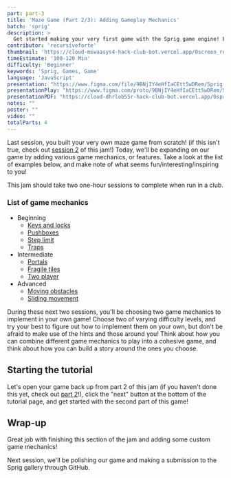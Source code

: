 ```yaml
---
part: part-3
title: 'Maze Game (Part 2/3): Adding Gameplay Mechanics'
batch: 'sprig'
description: >
  Get started making your very first game with the Sprig game engine! Even if you're a beginner, you'll walk out of this jam with your very own game in the Gallery.
contributor: 'recursiveforte'
thumbnail: 'https://cloud-mswaasys4-hack-club-bot.vercel.app/0screen_recording_2023-07-13_at_11.12.28.gif'
timeEstimate: '100-120 Min'
difficulty: 'Beginner'
keywords: 'Sprig, Games, Game'
language: 'JavaScript'
presentation: "https://www.figma.com/file/9BNjIY4eHfIaCEtt5wDRem/Sprig-%232?type=design&node-id=236%3A1250&mode=design&t=fM4vMhLXBrrgOLgn-1" 
presentationPlay: "https://www.figma.com/proto/9BNjIY4eHfIaCEtt5wDRem/Sprig-%232?page-id=236%3A2&type=design&node-id=236-1250&viewport=2326%2C360%2C0.42&t=n9VGx7fjXaaTsujH-1&scaling=contain&starting-point-node-id=236%3A1250&mode=design" 
presentationPDF: "https://cloud-dhrlob55r-hack-club-bot.vercel.app/0sprig__2.pdf" 
notes: "" 
poster: ""
video: "" 
totalParts: 4
---
```


Last session, you built your very own maze game from scratch! (if this isn't true, check out [session 2](/batch/sprig/part-2) of this jam!) Today, we'll be expanding on our game by adding various game mechanics, or features. Take a look at the list of examples below, and make note of what seems fun/interesting/inspiring to you!

This jam should take two one-hour sessions to complete when run in a club.

### List of game mechanics
- Beginning
  - [Keys and locks](https://sprig-nocode.hackclub.dev/maze_keylock)
  - [Pushboxes](https://sprig-nocode.hackclub.dev/maze_pushbox)
  - [Step limit](https://sprig-nocode.hackclub.dev/maze_steps)
  - [Traps](https://sprig-nocode.hackclub.dev/maze_traps)
- Intermediate
  - [Portals](https://sprig-nocode.hackclub.dev/maze_portals)
  - [Fragile tiles](https://sprig-nocode.hackclub.dev/maze_fragile_tiles)
  - [Two player](https://sprig-nocode.hackclub.dev/maze_twoplayers)
- Advanced
  - [Moving obstacles](https://sprig-nocode.hackclub.dev/maze_moving_obstacles)
  - [Sliding movement](https://sprig-nocode.hackclub.dev/maze_jumps)

During these next two sessions, you'll be choosing two game mechanics to implement in your own game! Choose two of varying difficulty levels, and try your best to figure out how to implement them on your own, but don't be afraid to make use of the hints and those around you! Think about how you can combine different game mechanics to play into a cohesive game, and think about how you can build a story around the ones you choose.


## Starting the tutorial
Let's open your game back up from part 2 of this jam (if you haven't done this yet, check out [part 2](/batch/sprig/part-2)!), click the "next" button at the bottom of the tutorial page, and get started with the second part of this game!

## Wrap-up
Great job with finishing this section of the jam and adding some custom game mechanics!

Next session, we'll be polishing our game and making a submission to the Sprig gallery through GitHub.